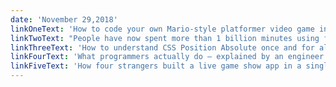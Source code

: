 ```yaml
---
date: 'November 29,2018'
linkOneText: 'How to code your own Mario-style platformer video game in JavaScript — a full free video course with code examples (3 hour watch): https://www.freecodecamp.org/n/m1JO9zlF4'
linkTwoText: "People have now spent more than 1 billion minutes using freeCodeCamp — the equivalent of 2,000 years. Here's how our tiny nonprofit is helping millions of people around the world learn to code for free at scale (12 minute read): https://medium.freecodecamp.org/9c2ee9f8102c"
linkThreeText: 'How to understand CSS Position Absolute once and for all (3 minute read): https://medium.freecodecamp.org/b71ca10cd3fd'
linkFourText: 'What programmers actually do — explained by an engineer at Airbnb (5 minute watch): https://www.freecodecamp.org/n/m1JO9qazx'
linkFiveText: 'How four strangers built a live game show app in a single weekend and got first place at the freeCodeCamp JAMstack Hackathon (8 minute read): https://medium.freecodecamp.org/f8c1fec4f55b'
---
```


